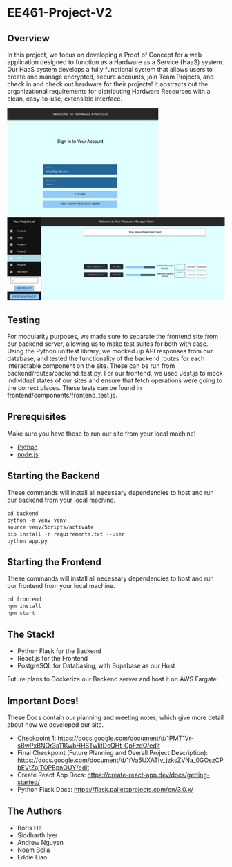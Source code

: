 # EE461-Project-V2

## Overview
In this project, we focus on developing a Proof of Concept for a web application designed to function as a Hardware as a Service (HaaS) system. Our HaaS system develops a fully functional system that allows users to create and manage encrypted, secure accounts, join Team Projects, and check in and check out hardware for their projects! It abstracts out the organizational requirements for distributing Hardware Resources with a clean, easy-to-use, extensible interface.

<img src="login.png" width="350"> <img src="checkout.png" width="650">

## Testing
For modularity purposes, we made sure to separate the frontend site from our backend server, allowing us to make test suites for both with ease. Using the Python unittest library, we mocked up API responses from our database, and tested the functionality of the backend routes for each interactable component on the site. These can be run from backend/routes/backend_test.py. For our frontend, we used Jest.js to mock individual states of our sites and ensure that fetch operations were going to the correct places. These tests can be found in frontend/components/frontend_test.js.

## Prerequisites
Make sure you have these to run our site from your local machine!
* [Python](https://www.python.org/downloads/)
* [node.js](https://nodejs.org/en)

## Starting the Backend
These commands will install all necessary dependencies to host and run our backend from your local machine.
```
cd backend
python -m venv venv 
source venv/Scripts/activate
pip install -r requirements.txt --user
python app.py
```

## Starting the Frontend
These commands will install all necessary dependencies to host and run our frontend from your local machine.
```
cd frontend
npm install 
npm start
```

## The Stack!
- Python Flask for the Backend
- React.js for the Frontend
- PostgreSQL for Databasing, with Supabase as our Host

Future plans to Dockerize our Backend server and host it on AWS Fargate.

## Important Docs!
These Docs contain our planning and meeting notes, which give more detail about how we developed our site.
- Checkpoint 1: https://docs.google.com/document/d/1PMT1Vr-sBwPxBNQr3a11KwbHHSTwIitDcQHt-GpFzdQ/edit
- Final Checkpoint (Future Planning and Overall Project Description): https://docs.google.com/document/d/1fVa5UXATIv_jzksZVNa_0GOszCPbEVtZajTOPBpnOUY/edit
- Create React App Docs: https://create-react-app.dev/docs/getting-started/
- Python Flask Docs: https://flask.palletsprojects.com/en/3.0.x/

## The Authors
- Boris He
- Siddharth Iyer
- Andrew Nguyen
- Noam Bella
- Eddie Liao
